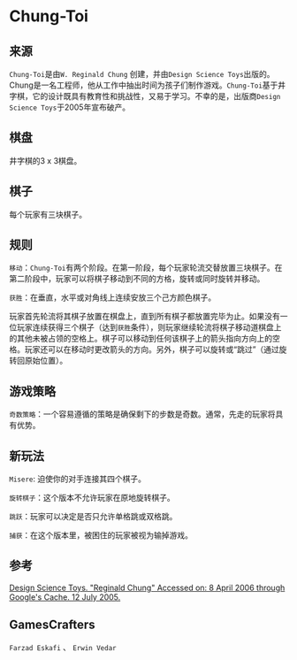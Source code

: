 # Chung-Toi

## 来源

`Chung-Toi`是由`W. Reginald Chung` 创建，并由`Design Science Toys`出版的。Chung是一名工程师，他从工作中抽出时间为孩子们制作游戏。`Chung-Toi`基于井字棋，它的设计既具有教育性和挑战性，又易于学习。不幸的是，出版商`Design Science Toys`于2005年宣布破产。

## 棋盘

井字棋的3 x 3棋盘。

## 棋子

每个玩家有三块棋子。

## 规则

`移动`：`Chung-Toi`有两个阶段。在第一阶段，每个玩家轮流交替放置三块棋子。在第二阶段中，玩家可以将棋子移动到不同的方格，旋转或同时旋转并移动。

`获胜`：在垂直，水平或对角线上连续安放三个己方颜色棋子。

玩家首先轮流将其棋子放置在棋盘上，直到所有棋子都放置完毕为止。如果没有一位玩家连续获得三个棋子（达到`获胜`条件），则玩家继续轮流将棋子移动道棋盘上的其他未被占领的空格上。棋子可以移动到任何该棋子上的箭头指向方向上的空格。玩家还可以在移动时更改箭头的方向。另外，棋子可以旋转或“跳过”（通过旋转回原始位置）。

## 游戏策略

`奇数策略`：一个容易遵循的策略是确保剩下的步数是奇数。通常，先走的玩家将具有优势。

## 新玩法

`Misere`: 迫使你的对手连接其四个棋子。

`旋转棋子`：这个版本不允许玩家在原地旋转棋子。

`跳跃`：玩家可以决定是否只允许单格跳或双格跳。

`捕获`：在这个版本里，被困住的玩家被视为输掉游戏。

## 参考

[Design Science Toys. "Reginald Chung" Accessed on: 8 April 2006 through Google's Cache. 12 July 2005. ](http://www.dstoys.com/content/Bios/ReginaldChung/)

## GamesCrafters

`Farzad Eskafi` 、 `Erwin Vedar`

